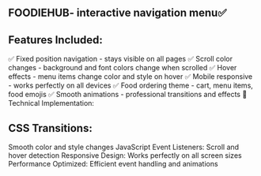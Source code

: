 
## FOODIEHUB-  interactive navigation menu✅ 
## Features Included:

✅ Fixed position navigation - stays visible on all pages
✅ Scroll color changes - background and font colors change when scrolled
✅ Hover effects - menu items change color and style on hover
✅ Mobile responsive - works perfectly on all devices
✅ Food ordering theme - cart, menu items, food emojis
✅ Smooth animations - professional transitions and effects
📱 Technical Implementation:

## CSS Transitions:
Smooth color and style changes
JavaScript Event Listeners: Scroll and hover detection
Responsive Design: Works perfectly on all screen sizes
Performance Optimized: Efficient event handling and animations
